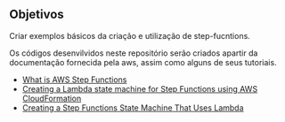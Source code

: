 ## Objetivos
Criar exemplos básicos da criação e utilização de step-fucntions.

Os códigos desenvilvidos neste repositório serão criados apartir da documentação fornecida pela aws, assim como alguns de seus tutoriais.

* [What is AWS Step Functions](https://docs.aws.amazon.com/step-functions/latest/dg/welcome.html)
* [Creating a Lambda state machine for Step Functions using AWS CloudFormation](https://docs.aws.amazon.com/step-functions/latest/dg/tutorial-creating-lambda-state-machine.html)
* [Creating a Step Functions State Machine That Uses Lambda](https://docs.aws.amazon.com/step-functions/latest/dg/tutorial-lambda-state-machine-cloudformation.html)